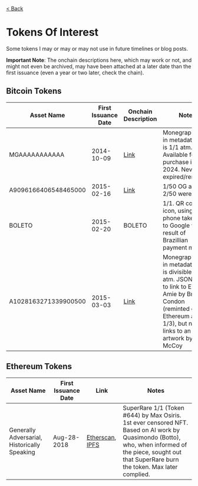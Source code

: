 [< Back](../)

# Tokens Of Interest

Some tokens I may or may or may not use in future timelines or blog posts.

**Important Note**: The onchain descriptions here, which may work or not, and might not even be archived, may have been attached at a later date than the first issuance (even a year or two later, check the chain).

## Bitcoin Tokens

| Asset Name | First Issuance Date | Onchain Description | Notes |
|------------|---------------------|---------------------|-------|
| MGAAAAAAAAAAA | 2014-10-09 | [Link](static.mccoyspace.com/mgaaaaaaaaaaa.json) | Monegraph. 1/3 in metadata but is 1/1 atm. Available for purchase in 2024. Never expired/reminted. |
| A9096166406548465000 | 2015-02-16 | [Link](https://cointemporary.com/artwork/a909616) | 1/50 OG artwork. 2/50 were sold. |
| BOLETO | 2015-02-20 | BOLETO | 1/1. QR code icon, using phone takes you to Google w result of Brazillian payment method |
| A1028163271339900500 | 2015-03-03 | [Link](static.mccoyspace.com/A1028163271339.json) | Monegraph. 1/3 in metadata but is divisible 1/1 atm. JSON used to link to EVP: Amie by Brody Condon (reminted on Ethereum as 1/3), but now links to an artwork by Kevin McCoy |

## Ethereum Tokens

| Asset Name | First Issuance Date | Link | Notes |
|------------|---------------------|---------------------|-------|
| Generally Adversarial, Historically Speaking | Aug-28-2018 | [Etherscan](https://etherscan.io/tx/0xbdc0fc0a99bc9b0a8006e46aaf50f6fdee647f7d6fa5ef381fb564d3ff1180ea), [IPFS](https://ipfs.pixura.io/ipfs/QmZv9U95wbdAybRevcWrPYN1q4VuSTgAKguckh8TijqAcZ) | SuperRare 1/1 (Token #644) by Max Osiris. 1st ever censored NFT. Based on AI work by Quasimondo (Botto), who, when informed of the piece, sought out that SuperRare burn the token. Max later complied. |
